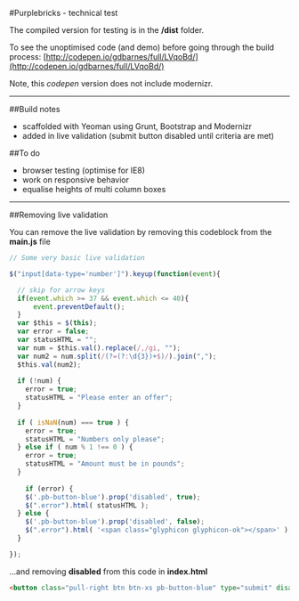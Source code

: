 #Purplebricks - technical test

The compiled version for testing is in the **/dist** folder.

To see the unoptimised code (and demo) before going through the build process:
[http://codepen.io/gdbarnes/full/LVqoBd/](http://codepen.io/gdbarnes/full/LVqoBd/)

Note, this *codepen* version does not include modernizr.

---

##Build notes

* scaffolded with Yeoman using Grunt, Bootstrap and Modernizr
* added in live validation (submit button disabled until criteria are met)

##To do

* browser testing (optimise for IE8)
* work on responsive behavior
* equalise heights of multi column boxes

---

##Removing live validation

You can remove the live validation by removing this codeblock from the **main.js** file

```JavaScript
// Some very basic live validation

$("input[data-type='number']").keyup(function(event){

  // skip for arrow keys
  if(event.which >= 37 && event.which <= 40){
      event.preventDefault();
  }
  var $this = $(this);
  var error = false;
  var statusHTML = "";
  var num = $this.val().replace(/,/gi, "");
  var num2 = num.split(/(?=(?:\d{3})+$)/).join(",");
  $this.val(num2);
  
  if (!num) {
    error = true;
    statusHTML = "Please enter an offer";
  }
  
  if ( isNaN(num) === true ) {
    error = true;
    statusHTML = "Numbers only please";
  } else if ( num % 1 !== 0 ) {
    error = true;
    statusHTML = "Amount must be in pounds";
  }
  
    if (error) {
    $('.pb-button-blue').prop('disabled', true);
    $(".error").html( statusHTML );
  } else {
    $('.pb-button-blue').prop('disabled', false);
    $(".error").html( '<span class="glyphicon glyphicon-ok"></span>' );
  }

});
```

...and removing **disabled** from this code in **index.html**

```HTML
<button class="pull-right btn btn-xs pb-button-blue" type="submit" disabled>SUBMIT OFFER</button>
```
